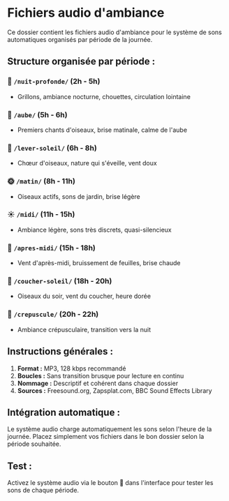 # Fichiers audio d'ambiance

Ce dossier contient les fichiers audio d'ambiance pour le système de sons automatiques organisés par période de la journée.

## Structure organisée par période :

### 🌌 `/nuit-profonde/` (2h - 5h)
- Grillons, ambiance nocturne, chouettes, circulation lointaine

### 🌅 `/aube/` (5h - 6h)  
- Premiers chants d'oiseaux, brise matinale, calme de l'aube

### 🌄 `/lever-soleil/` (6h - 8h)
- Chœur d'oiseaux, nature qui s'éveille, vent doux

### 🌞 `/matin/` (8h - 11h)
- Oiseaux actifs, sons de jardin, brise légère

### ☀️ `/midi/` (11h - 15h)
- Ambiance légère, sons très discrets, quasi-silencieux

### 🌇 `/apres-midi/` (15h - 18h)
- Vent d'après-midi, bruissement de feuilles, brise chaude

### 🌆 `/coucher-soleil/` (18h - 20h)
- Oiseaux du soir, vent du coucher, heure dorée

### 🌃 `/crepuscule/` (20h - 22h)
- Ambiance crépusculaire, transition vers la nuit

## Instructions générales :

1. **Format :** MP3, 128 kbps recommandé
2. **Boucles :** Sans transition brusque pour lecture en continu
3. **Nommage :** Descriptif et cohérent dans chaque dossier
4. **Sources :** Freesound.org, Zapsplat.com, BBC Sound Effects Library

## Intégration automatique :

Le système audio charge automatiquement les sons selon l'heure de la journée. Placez simplement vos fichiers dans le bon dossier selon la période souhaitée.

## Test :

Activez le système audio via le bouton 🎵 dans l'interface pour tester les sons de chaque période.
